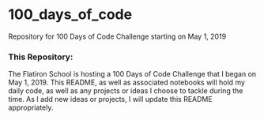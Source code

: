 # 100_days_of_code
Repository for 100 Days of Code Challenge starting on May 1, 2019

### This Repository:

The Flatiron School is hosting a 100 Days of Code Challenge that I began on May 1, 2019.  This README, as well as associated notebooks will hold my daily code, as well as any projects or ideas I choose to tackle during the time.  As I add new ideas or projects, I will update this README appropriately.
